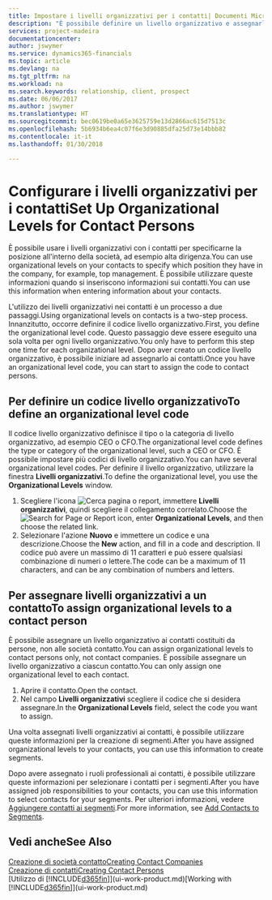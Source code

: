 ```yaml
---
title: Impostare i livelli organizzativi per i contatti| Documenti Microsoft
description: "È possibile definire un livello organizzativo e assegnarlo al contatto per indicare la posizione all'interno della rispettiva società, ad esempio alta dirigenza."
services: project-madeira
documentationcenter: 
author: jswymer
ms.service: dynamics365-financials
ms.topic: article
ms.devlang: na
ms.tgt_pltfrm: na
ms.workload: na
ms.search.keywords: relationship, client, prospect
ms.date: 06/06/2017
ms.author: jswymer
ms.translationtype: HT
ms.sourcegitcommit: bec0619be0a65e3625759e13d2866ac615d7513c
ms.openlocfilehash: 5b6934b6ea4c07f6e3d90885dfa25d73e14bbb82
ms.contentlocale: it-it
ms.lasthandoff: 01/30/2018

---
```

# <a name="set-up-organizational-levels-for-contact-persons"></a><span data-ttu-id="402fa-103">Configurare i livelli organizzativi per i contatti</span><span class="sxs-lookup"><span data-stu-id="402fa-103">Set Up Organizational Levels for Contact Persons</span></span>
<span data-ttu-id="402fa-104">È possibile usare i livelli organizzativi con i contatti per specificarne la posizione all'interno della società, ad esempio alta dirigenza.</span><span class="sxs-lookup"><span data-stu-id="402fa-104">You can use organizational levels on your contacts to specify which position they have in the company, for example, top management.</span></span> <span data-ttu-id="402fa-105">È possibile utilizzare queste informazioni quando si inseriscono informazioni sui contatti.</span><span class="sxs-lookup"><span data-stu-id="402fa-105">You can use this information when entering information about your contacts.</span></span>

<span data-ttu-id="402fa-106">L'utilizzo dei livelli organizzativi nei contatti è un processo a due passaggi.</span><span class="sxs-lookup"><span data-stu-id="402fa-106">Using organizational levels on contacts is a two-step process.</span></span> <span data-ttu-id="402fa-107">Innanzitutto, occorre definire il codice livello organizzativo.</span><span class="sxs-lookup"><span data-stu-id="402fa-107">First, you define the organizational level code.</span></span> <span data-ttu-id="402fa-108">Questo passaggio deve essere eseguito una sola volta per ogni livello organizzativo.</span><span class="sxs-lookup"><span data-stu-id="402fa-108">You only have to perform this step one time for each organizational level.</span></span> <span data-ttu-id="402fa-109">Dopo aver creato un codice livello organizzativo, è possibile iniziare ad assegnarlo ai contatti.</span><span class="sxs-lookup"><span data-stu-id="402fa-109">Once you have an organizational level code, you can start to assign the code to contact persons.</span></span>

## <a name="to-define-an-organizational-level-code"></a><span data-ttu-id="402fa-110">Per definire un codice livello organizzativo</span><span class="sxs-lookup"><span data-stu-id="402fa-110">To define an organizational level code</span></span>
<span data-ttu-id="402fa-111">Il codice livello organizzativo definisce il tipo o la categoria di livello organizzativo, ad esempio CEO o CFO.</span><span class="sxs-lookup"><span data-stu-id="402fa-111">The organizational level code defines the type or category of the organizational level, such a CEO  or CFO.</span></span> <span data-ttu-id="402fa-112">È possibile impostare più codici di livello organizzativo.</span><span class="sxs-lookup"><span data-stu-id="402fa-112">You can have several organizational level codes.</span></span> <span data-ttu-id="402fa-113">Per definire il livello organizzativo, utilizzare la finestra **Livelli organizzativi**.</span><span class="sxs-lookup"><span data-stu-id="402fa-113">To define the organizational level, you use the **Organizational Levels** window.</span></span>

1. <span data-ttu-id="402fa-114">Scegliere l'icona ![Cerca pagina o report](media/ui-search/search_small.png "icona Cerca pagina o report"), immettere **Livelli organizzativi**, quindi scegliere il collegamento correlato.</span><span class="sxs-lookup"><span data-stu-id="402fa-114">Choose the ![Search for Page or Report](media/ui-search/search_small.png "Search for Page or Report icon") icon, enter **Organizational Levels**, and then choose the related link.</span></span>
2. <span data-ttu-id="402fa-115">Selezionare l'azione **Nuovo** e immettere un codice e una descrizione.</span><span class="sxs-lookup"><span data-stu-id="402fa-115">Choose the **New** action, and fill in a code and description.</span></span> <span data-ttu-id="402fa-116">Il codice può avere un massimo di 11 caratteri e può essere qualsiasi combinazione di numeri o lettere.</span><span class="sxs-lookup"><span data-stu-id="402fa-116">The code can be a maximum of 11 characters, and can be any combination of numbers and letters.</span></span>

## <a name="to-assign-organizational-levels-to-a-contact-person"></a><span data-ttu-id="402fa-117">Per assegnare livelli organizzativi a un contatto</span><span class="sxs-lookup"><span data-stu-id="402fa-117">To assign organizational levels to a contact person</span></span>
<span data-ttu-id="402fa-118">È possibile assegnare un livello organizzativo ai contatti costituiti da persone, non alle società contatto.</span><span class="sxs-lookup"><span data-stu-id="402fa-118">You can assign organizational levels to contact persons only, not contact companies.</span></span> <span data-ttu-id="402fa-119">È possibile assegnare un livello organizzativo a ciascun contatto.</span><span class="sxs-lookup"><span data-stu-id="402fa-119">You can only assign one organizational level to each contact.</span></span>

1. <span data-ttu-id="402fa-120">Aprire il contatto.</span><span class="sxs-lookup"><span data-stu-id="402fa-120">Open the contact.</span></span>
2. <span data-ttu-id="402fa-121">Nel campo **Livelli organizzativi** scegliere il codice che si desidera assegnare.</span><span class="sxs-lookup"><span data-stu-id="402fa-121">In the **Organizational Levels** field, select the code you want to assign.</span></span>

<span data-ttu-id="402fa-122">Una volta assegnati livelli organizzativi ai contatti, è possibile utilizzare queste informazioni per la creazione di segmenti.</span><span class="sxs-lookup"><span data-stu-id="402fa-122">After you have assigned organizational levels to your contacts, you can use this information to create segments.</span></span>

<span data-ttu-id="402fa-123">Dopo avere assegnato i ruoli professionali ai contatti, è possibile utilizzare queste informazioni per selezionare i contatti per i segmenti.</span><span class="sxs-lookup"><span data-stu-id="402fa-123">After you have assigned job responsibilities to your contacts, you can use this information to select contacts for your segments.</span></span> <span data-ttu-id="402fa-124">Per ulteriori informazioni, vedere [Aggiungere contatti ai segmenti](marketing-add-contact-segment.md).</span><span class="sxs-lookup"><span data-stu-id="402fa-124">For more information, see [Add Contacts to Segments](marketing-add-contact-segment.md).</span></span>

## <a name="see-also"></a><span data-ttu-id="402fa-125">Vedi anche</span><span class="sxs-lookup"><span data-stu-id="402fa-125">See Also</span></span>
[<span data-ttu-id="402fa-126">Creazione di società contatto</span><span class="sxs-lookup"><span data-stu-id="402fa-126">Creating Contact Companies</span></span>](marketing-create-contact-companies.md)  
[<span data-ttu-id="402fa-127">Creazione di contatti</span><span class="sxs-lookup"><span data-stu-id="402fa-127">Creating Contact Persons</span></span>](marketing-create-contact-persons.md)  
<span data-ttu-id="402fa-128">[Utilizzo di [!INCLUDE[d365fin](includes/d365fin_md.md)]](ui-work-product.md)</span><span class="sxs-lookup"><span data-stu-id="402fa-128">[Working with [!INCLUDE[d365fin](includes/d365fin_md.md)]](ui-work-product.md)</span></span>  

